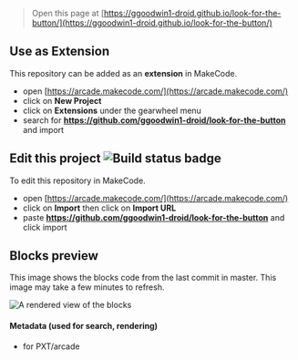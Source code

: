  


> Open this page at [https://ggoodwin1-droid.github.io/look-for-the-button/](https://ggoodwin1-droid.github.io/look-for-the-button/)

## Use as Extension

This repository can be added as an **extension** in MakeCode.

* open [https://arcade.makecode.com/](https://arcade.makecode.com/)
* click on **New Project**
* click on **Extensions** under the gearwheel menu
* search for **https://github.com/ggoodwin1-droid/look-for-the-button** and import

## Edit this project ![Build status badge](https://github.com/ggoodwin1-droid/look-for-the-button/workflows/MakeCode/badge.svg)

To edit this repository in MakeCode.

* open [https://arcade.makecode.com/](https://arcade.makecode.com/)
* click on **Import** then click on **Import URL**
* paste **https://github.com/ggoodwin1-droid/look-for-the-button** and click import

## Blocks preview

This image shows the blocks code from the last commit in master.
This image may take a few minutes to refresh.

![A rendered view of the blocks](https://github.com/ggoodwin1-droid/look-for-the-button/raw/master/.github/makecode/blocks.png)

#### Metadata (used for search, rendering)

* for PXT/arcade
<script src="https://makecode.com/gh-pages-embed.js"></script><script>makeCodeRender("{{ site.makecode.home_url }}", "{{ site.github.owner_name }}/{{ site.github.repository_name }}");</script>
